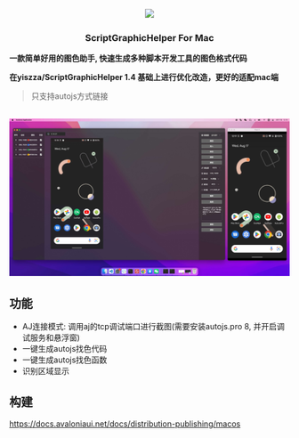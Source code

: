 <p align="center">
   <img width="140" src="./ScriptGraphicHelper/Assets/ico.ico">
</p>

<h3 align="center">ScriptGraphicHelper For Mac</h3>

**一款简单好用的图色助手,  快速生成多种脚本开发工具的图色格式代码**

**在yiszza/ScriptGraphicHelper 1.4 基础上进行优化改造，更好的适配mac端**

> 只支持autojs方式链接

<br/>
<img src="./eg2x.jpg" width="800" alt="scrcpy" />

## 功能

- AJ连接模式: 调用aj的tcp调试端口进行截图(需要安装autojs.pro 8, 并开启调试服务和悬浮窗)
- 一键生成autojs找色代码
- 一键生成autojs找色函数
- 识别区域显示

## 构建

https://docs.avaloniaui.net/docs/distribution-publishing/macos

<br/>


